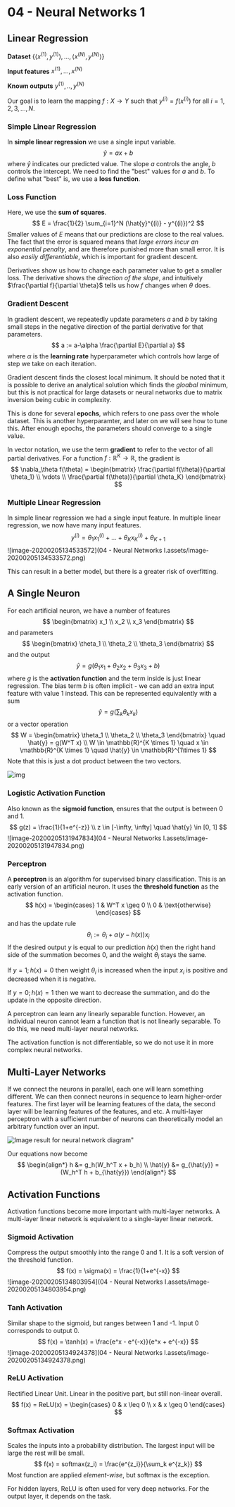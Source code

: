# 04 - Neural Networks 1

## Linear Regression

**Dataset** $\{\langle x^{(1)}, y^{(1)}\rangle, ..., \langle x^{(N)}, y^{(N)}\rangle\}$

**Input features** $x^{(1)}, ..., x^{(N)}$

**Known outputs** $y^{(1)}, .., y^{(N)}$

Our goal is to learn the mapping $f:X\rightarrow Y$ such that $y^{(i)} = f(x^{(i)})$ for all $i = 1, 2, 3, ..., N$.

### Simple Linear Regression

In **simple linear regression** we use a single input variable.
$$
\hat{y}=ax+b
$$
where $\hat{y}$ indicates our predicted value. The slope $a$ controls the angle, $b$ controls the intercept. We need to find the "best" values for $a$ and $b$. To define what "best" is, we use a **loss function**. 

### Loss Function

Here, we use the **sum of squares**.
$$
E = \frac{1}{2} \sum_{i=1}^N (\hat{y}^{(i)} - y^{(i)})^2
$$
Smaller values of $E$ means that our predictions are close to the real values. The fact that the error is squared means that *large errors incur an exponential penalty*, and are therefore punished more than small error. It is also *easily differentiable*, which is important for gradient descent.

Derivatives show us how to change each parameter value to get a smaller loss. The derivative shows the *direction of the slope*, and intuitively $\frac{\partial f}{\partial \theta}$ tells us how $f$ changes when $\theta$ does.

### Gradient Descent

In gradient descent, we repeatedly update parameters $a$ and $b$ by taking small steps in the negative direction of the partial derivative for that parameters.
$$
a := a-\alpha \frac{\partial E}{\partial a} 
$$
where $\alpha$ is the **learning rate** hyperparameter which controls how large of step we take on each iteration. 

Gradient descent finds the closest local minimum. It should be noted that it is possible to derive an analytical solution which finds the *gloabal* minimum, but this is not practical for large datasets or neural networks due to matrix inversion being cubic in complexity. 

This is done for several **epochs**, which refers to one pass over the whole dataset. This is another hyperparamter, and later on we will see how to tune this. After enough epochs, the parameters should converge to a single value.

In vector notation, we use the term **gradient** to refer to the vector of all partial derivatives. For a function $f:\mathbb{R}^K \rightarrow \mathbb{R}$, the gradient is
$$
\nabla_\theta f(\theta) = 
\begin{bmatrix}
\frac{\partial f(\theta)}{\partial \theta_1} \\
\vdots \\
\frac{\partial f(\theta)}{\partial \theta_K}
\end{bmatrix}
$$

### Multiple Linear Regression

In simple linear regression we had a single input feature. In multiple linear regression, we now have many input features.
$$
y^{(i)} = \theta_1x_1^{(i)} + ... + \theta_K x_K^{(i)} + \theta_{K+1}
$$
![image-20200205134533572](04 - Neural Networks I.assets/image-20200205134533572.png)

This can result in a better model, but there is a greater risk of overfitting.

## A Single Neuron

For each artificial neuron, we have a number of features 
$$
\begin{bmatrix}
x_1 \\ x_2 \\ x_3
\end{bmatrix}
$$
and parameters
$$
\begin{bmatrix}
\theta_1 \\ \theta_2 \\ \theta_3
\end{bmatrix}
$$
and the output 
$$
\hat{y} = g(\theta_1 x_1 + \theta_2 x_2 + \theta_3 x_3 + b)
$$
where $g$ is the **activation function** and the term inside is just linear regression. The bias term $b$ is often implicit - we can add an extra input feature with value $1$ instead. This can be represented equivalently with a sum
$$
\hat{y} = g(\sum_k \theta_k x_k)
$$
or a vector operation
$$
W =
\begin{bmatrix}
\theta_1 \\ \theta_2 \\ \theta_3
\end{bmatrix}
\quad
\hat{y}
= g(W^T x) \\
W \in \mathbb{R}^{K \times 1} \quad x \in \mathbb{R}^{K \times 1} \quad \hat{y} \in \mathbb{R}^{1\times 1}
$$
Note that this is just a dot product between the two vectors.

![img](https://miro.medium.com/max/1500/1*WRG_Re8vGVuHDYigtq2IBA.jpeg)

### Logistic Activation Function

Also known as the **sigmoid function**, ensures that the output is between 0 and 1.
$$
g(z) = \frac{1}{1+e^{-z}} \\
z \in [-\infty, \infty] \quad \hat{y} \in [0, 1]
$$
![image-20200205131947834](04 - Neural Networks I.assets/image-20200205131947834.png)


### Perceptron

A **perceptron** is an algorithm for supervised binary classification. This is an early version of an artificial neuron. It uses the **threshold function** as the activation function.
$$
h(x) = 
\begin{cases}
1 & W^T x \geq 0 \\
0 & \text{otherwise}
\end{cases}
$$
and has the update rule
$$
\theta_i := \theta_i + \alpha(y - h(x))x_i
$$
If the desired output $y$ is equal to our prediction $h(x)$ then the right hand side of the summation becomes 0, and the weight $\theta_i$ stays the same.

If $y = 1; h(x) = 0$ then weight $\theta_i$ is increased when the input $x_i$ is positive and decreased when it is negative.

If $y=0; h(x) = 1$ then we want to decrease the summation, and do the update in the opposite direction.

A perceptron can learn any linearly separable function. However, an individual neuron cannot learn a function that is not linearly separable.  To do this, we need multi-layer neural networks.

The activation function is not differentiable, so we do not use it in more complex neural networks.

## Multi-Layer Networks

If we connect the neurons in parallel, each one will learn something different. We can then connect neurons in sequence to learn higher-order features. The first layer will be learning features of the data, the second layer will be learning features of the features, and etc. A multi-layer perceptron with a sufficient number of neurons can theoretically model an arbitrary function over an input.

![Image result for neural network diagram"](https://i.stack.imgur.com/eVP3n.png)

Our equations now become
$$
\begin{align*}
h &= g_h(W_h^T x + b_h) \\
\hat{y} &= g_{\hat{y}} = (W_h^T h + b_{\hat{y}})
\end{align*}
$$

## Activation Functions

Activation functions become more important with multi-layer networks. A multi-layer linear network is equivalent to a single-layer linear network.

### Sigmoid Activation

Compress the output smoothly into the range 0 and 1. It is a soft version of the threshold function.
$$
f(x) = \sigma(x) = \frac{1}{1+e^{-x}}
$$
![image-20200205134803954](04 - Neural Networks I.assets/image-20200205134803954.png)

### Tanh Activation

Similar shape to the sigmoid, but ranges between 1 and -1. Input 0 corresponds to output 0.
$$
f(x) = \tanh(x) = \frac{e^x - e^{-x}}{e^x + e^{-x}}
$$
![image-20200205134924378](04 - Neural Networks I.assets/image-20200205134924378.png)

### ReLU Activation

Rectified Linear Unit. Linear in the positive part, but still non-linear overall.
$$
f(x) = ReLU(x) = 
\begin{cases}
0 & x \leq 0 \\
x & x \geq 0
\end{cases}
$$

### Softmax Activation

Scales the inputs into a probability distribution. The largest input will be large the rest will be small.
$$
f(x) = softmax(z_i) = \frac{e^{z_i}}{\sum_k e^{z_k}}
$$
Most function are applied *element-wise*, but softmax is the exception.

For hidden layers, ReLU is often used for very deep networks. For the output layer, it depends on the task.
